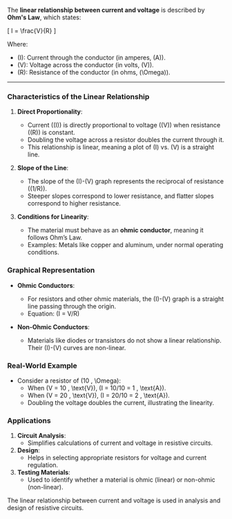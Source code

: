 The **linear relationship between current and voltage** is described by **Ohm's Law**, which states:

\[
I = \frac{V}{R}
\]

Where:
- \(I\): Current through the conductor (in amperes, \(A\)).
- \(V\): Voltage across the conductor (in volts, \(V\)).
- \(R\): Resistance of the conductor (in ohms, \(\Omega\)).

---

### **Characteristics of the Linear Relationship**

1. **Direct Proportionality**:
   - Current (\(I\)) is directly proportional to voltage (\(V\)) when resistance (\(R\)) is constant.
   - Doubling the voltage across a resistor doubles the current through it.
   - This relationship is linear, meaning a plot of \(I\) vs. \(V\) is a straight line.

2. **Slope of the Line**:
   - The slope of the \(I\)-\(V\) graph represents the reciprocal of resistance (\(1/R\)).
   - Steeper slopes correspond to lower resistance, and flatter slopes correspond to higher resistance.

3. **Conditions for Linearity**:
   - The material must behave as an **ohmic conductor**, meaning it follows Ohm’s Law.
   - Examples: Metals like copper and aluminum, under normal operating conditions.

### **Graphical Representation**

- **Ohmic Conductors**:
  - For resistors and other ohmic materials, the \(I\)-\(V\) graph is a straight line passing through the origin.
  - Equation: \(I = V/R\)

- **Non-Ohmic Conductors**:
  - Materials like diodes or transistors do not show a linear relationship. Their \(I\)-\(V\) curves are non-linear.

### **Real-World Example**
- Consider a resistor of \(10 \, \Omega\):
  - When \(V = 10 \, \text{V}\), \(I = 10/10 = 1 \, \text{A}\).
  - When \(V = 20 \, \text{V}\), \(I = 20/10 = 2 \, \text{A}\).
  - Doubling the voltage doubles the current, illustrating the linearity.

### **Applications**
1. **Circuit Analysis**:
   - Simplifies calculations of current and voltage in resistive circuits.
2. **Design**:
   - Helps in selecting appropriate resistors for voltage and current regulation.
3. **Testing Materials**:
   - Used to identify whether a material is ohmic (linear) or non-ohmic (non-linear).

The linear relationship between current and voltage is used in analysis and design of resistive circuits.
